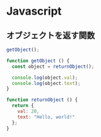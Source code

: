 # Javascript

## オブジェクトを返す関数

```javascript
getObject();

function getObject () {
  const object = returnObject();

  console.log(object.val);
  console.log(object.text);
}

function returnObject () {
  return {
    val: 20,
    text: "Hello, world!"
  };
}
```
